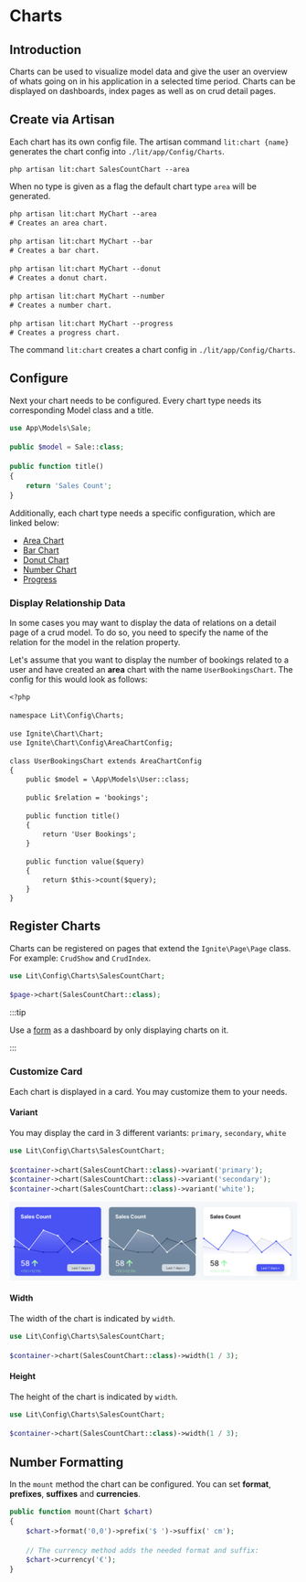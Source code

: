 # Charts

## Introduction

Charts can be used to visualize model data and give the user an overview of
whats going on in his application in a selected time period. Charts can be
displayed on dashboards, index pages as well as on crud detail pages.

## Create via Artisan

Each chart has its own config file. The artisan command `lit:chart {name}`
generates the chart config into `./lit/app/Config/Charts`.

```shell
php artisan lit:chart SalesCountChart --area
```

When no type is given as a flag the default chart type `area` will be generated.

```shell
php artisan lit:chart MyChart --area
# Creates an area chart.

php artisan lit:chart MyChart --bar
# Creates a bar chart.

php artisan lit:chart MyChart --donut
# Creates a donut chart.

php artisan lit:chart MyChart --number
# Creates a number chart.

php artisan lit:chart MyChart --progress
# Creates a progress chart.
```

The command `lit:chart` creates a chart config in `./lit/app/Config/Charts`.

## Configure

Next your chart needs to be configured. Every chart type needs its corresponding
Model class and a title.

```php
use App\Models\Sale;

public $model = Sale::class;

public function title()
{
    return 'Sales Count';
}
```

Additionally, each chart type needs a specific configuration, which are linked
below:

-   [Area Chart](area.md)
-   [Bar Chart](bar.md)
-   [Donut Chart](donut.md)
-   [Number Chart](number.md)
-   [Progress](progress.md)

### Display Relationship Data

In some cases you may want to display the data of relations on a detail page of
a crud model. To do so, you need to specify the name of the relation for the
model in the relation property.

Let's assume that you want to display the number of bookings related to a user
and have created an **area** chart with the name `UserBookingsChart`. The config
for this would look as follows:

```php{lit/app/Config/Charts/UserBookingsChart.php}
<?php

namespace Lit\Config\Charts;

use Ignite\Chart\Chart;
use Ignite\Chart\Config\AreaChartConfig;

class UserBookingsChart extends AreaChartConfig
{
    public $model = \App\Models\User::class;

    public $relation = 'bookings';

    public function title()
    {
        return 'User Bookings';
    }

    public function value($query)
    {
        return $this->count($query);
    }
}
```

## Register Charts

Charts can be registered on pages that extend the `Ignite\Page\Page` class. For
example: `CrudShow` and `CrudIndex`.

```php
use Lit\Config\Charts\SalesCountChart;

$page->chart(SalesCountChart::class);
```

:::tip

Use a [form](../crud/forms.md) as a dashboard by only displaying charts on it.

:::

### Customize Card

Each chart is displayed in a card. You may customize them to your needs.

#### Variant

You may display the card in 3 different variants: `primary`, `secondary`,
`white`

```php
use Lit\Config\Charts\SalesCountChart;

$container->chart(SalesCountChart::class)->variant('primary');
$container->chart(SalesCountChart::class)->variant('secondary');
$container->chart(SalesCountChart::class)->variant('white');
```

![Chart Variants](./screens/variants.png)

#### Width

The width of the chart is indicated by `width`.

```php
use Lit\Config\Charts\SalesCountChart;

$container->chart(SalesCountChart::class)->width(1 / 3);
```

#### Height

The height of the chart is indicated by `width`.

```php
use Lit\Config\Charts\SalesCountChart;

$container->chart(SalesCountChart::class)->width(1 / 3);
```

## Number Formatting

In the `mount` method the chart can be configured. You can set **format**,
**prefixes**, **suffixes** and **currencies**.

```php
public function mount(Chart $chart)
{
    $chart->format('0,0')->prefix('$ ')->suffix(' cm');

    // The currency method adds the needed format and suffix:
    $chart->currency('€');
}
```
